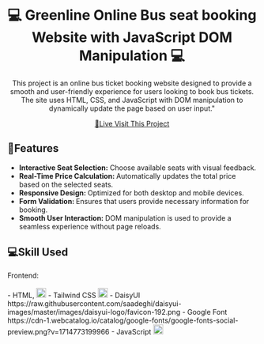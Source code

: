 
<h1 align="center" style="font-weight: bold;">💻 <b>Greenline</b> Online Bus seat booking Website with JavaScript DOM Manipulation 💻</h1>
<p align="center">This project is an online bus ticket booking website designed to provide a smooth and user-friendly experience for users looking to book bus tickets. The site uses HTML, CSS, and JavaScript with DOM manipulation to dynamically update the page based on user input."</p>

<p align="center">
<a href="https://mehedi752.github.io/Online-Bus-Ticket/">📱Live Visit This Project</a>
</p> 

<h2 id="layout">🎨Features</h2>
<ul>
   <li> <b> Interactive Seat Selection:</b>  Choose available seats with visual feedback. </li>
   <li> <b> Real-Time Price Calculation: </b>  Automatically updates the total price based on the selected seats. </li>
   <li> <b> Responsive Design: </b> Optimized for both desktop and mobile devices. </li>
   <li> <b> Form Validation: </b>  Ensures that users provide necessary information for booking. </li>
   <li> <b> Smooth User Interaction: </b> DOM manipulation is used to provide a seamless experience without page reloads. </li>
</ul>

<h2 id="technologies" style="font-weight: bolder;">💻Skill Used</h2>
Frontend: <br> <br>
- HTML, <img width='20' src='https://i.ibb.co/0nM8BvN/html.png'/>
- Tailwind CSS <img width='20' src='https://i.ibb.co/YQgZTgT/css.png'/>
- DaisyUI https://raw.githubusercontent.com/saadeghi/daisyui-images/master/images/daisyui-logo/favicon-192.png
- Google Font https://cdn-1.webcatalog.io/catalog/google-fonts/google-fonts-social-preview.png?v=1714773199966
- JavaScript <img width='20' src='https://i.ibb.co/g41kf3h/javascript.png'/> 




